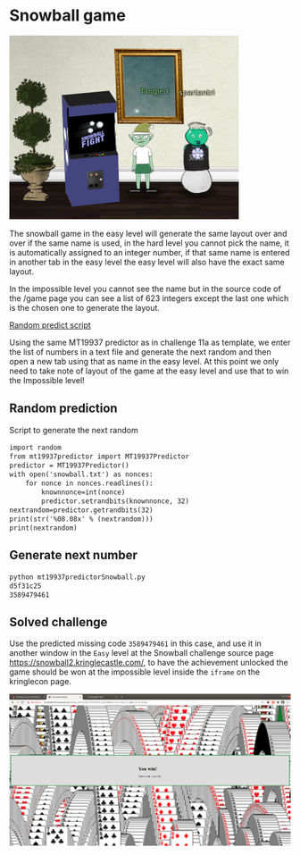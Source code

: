 # Snowball game

![Access](A-Snowball-access.png)

The snowball game in the easy level will generate the same layout over and over if the same name is used, in the hard level you cannot pick the name, it is automatically assigned to an integer number, if that same name is entered in another tab in the easy level the easy level will also have the exact same layout.

In the impossible level you cannot see the name but in the source code of the /game page you can see a list of 623 integers except the last one which is the chosen one to generate the layout.

[Random predict script](mt19937predictorSnowball.py)

Using the same MT19937 predictor as in challenge 11a as template, we enter the list of numbers in a text file and generate the next random and then open a new tab using that as name in the easy level. At this point we only need to take note of layout of the game at the easy level and use that to win the Impossible level!

## Random prediction
Script to generate the next random
```
import random
from mt19937predictor import MT19937Predictor
predictor = MT19937Predictor()
with open('snowball.txt') as nonces:
    for nonce in nonces.readlines():
        knownnonce=int(nonce)
        predictor.setrandbits(knownnonce, 32)
nextrandom=predictor.getrandbits(32)
print(str('%08.08x' % (nextrandom)))
print(nextrandom)
```

## Generate next number
```
python mt19937predictorSnowball.py
d5f31c25
3589479461
```

## Solved challenge
Use the predicted missing code `3589479461` in this case, and use it in another window in the `Easy` level at the Snowball challenge source page https://snowball2.kringlecastle.com/, to have the achievement unlocked the game should be won at the impossible level inside the `iframe` on the kringlecon page.

![Solved](A-Snowball-impossible.png)
